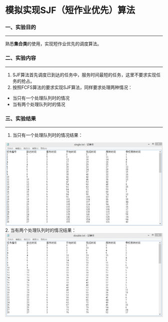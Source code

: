 # 模拟实现SJF（短作业优先）算法
### 一、实验目的
----------------
  熟悉**集合类**的使用，实现短作业优先的调度算法。
### 二、实验内容
-----------------
1. SJF算法首先调度已到达的任务中，服务时间最短的任务，这里不要求实现任务的抢占。
2. 按照FCFS算法的要求实现SJF算法，同样要求处理两种情况：
  * 当只有一个处理队列时的情况
  * 当有两个处理队列时的情况

### 三、实验结果
-----------------
1. 当只有一个处理队列时的情况结果：<br>
<img src="https://github.com/GNempire/java-project/blob/master/SJF/FCFS%E5%8D%95%E9%98%9F%E5%88%97%E6%88%AA%E5%9B%BE.png">
2. 当有两个处理队列时的情况结果：
<img src="https://github.com/GNempire/java-project/blob/master/SJF/FCFS%E5%8F%8C%E9%98%9F%E5%88%97%E6%88%AA%E5%9B%BE.png">
